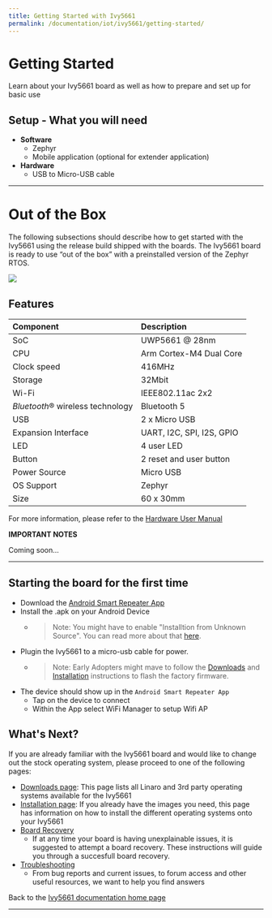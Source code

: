 ```yaml
---
title: Getting Started with Ivy5661
permalink: /documentation/iot/ivy5661/getting-started/
---
```

# Getting Started

Learn about your Ivy5661 board as well as how to prepare and set up for basic use

## Setup - What you will need

- **Software**
  - Zephyr
  - Mobile application (optional for extender application)
- **Hardware**
  - USB to Micro-USB cable

***

# Out of the Box

The following subsections should describe how to get started with the Ivy5661 using the release build shipped with the boards. The Ivy5661 board is ready to use “out of the box” with a preinstalled version of the Zephyr RTOS.

<img src="../images/IVY5661-Front-small.png" data-canonical-src="../images/IVY5661-Front-small.png"/>

## Features

|   Component          |   Description                   |
|:---------------------|:--------------------------------|
| SoC                  | UWP5661 @ 28nm                  |
| CPU                  | Arm Cortex-M4 Dual Core         |
| Clock speed          | 416MHz                          |
| Storage              | 32Mbit                          |
| Wi-Fi                | IEEE802.11ac 2x2                |
| _Bluetooth_® wireless technology            | Bluetooth 5                     |
| USB                  | 2 x Micro USB                   |
| Expansion Interface  | UART, I2C, SPI, I2S, GPIO       |
| LED                  | 4 user LED                      |
| Button               | 2 reset and user button         |
| Power Source         | Micro USB                       |
| OS Support           | Zephyr                          |
| Size                 | 60 x 30mm                       |

For more information, please refer to the [Hardware User Manual](../hardware-docs)

**IMPORTANT NOTES**

Coming soon...

***

## Starting the board for the first time

- Download the [Android Smart Repeater App](https://github.com/unisoc/Android-SmartRepeater/raw/master/SmartRepeater/releaseAPK/SmartRepeater_W18.46.2.apk)
- Install the .apk on your Android Device
   - > Note: You might have to enable "Installtion from Unknown Source". You can read more about that [here](https://developer.android.com/distribute/marketing-tools/alternative-distribution#unknown-sources).
- Plugin the Ivy5661 to a micro-usb cable for power.
  - > Note: Early Adopters might mave to follow the [Downloads](../downloads/) and [Installation](../installation/) instructions to flash the factory firmware.
- The device should show up in the `Android Smart Repeater App`
   - Tap on the device to connect
   - Within the App select WiFi Manager to setup Wifi AP

## What's Next?

If you are already familiar with the Ivy5661 board and would like to change out the stock operating system, please proceed to one of the following pages:
- [Downloads page](../downloads/): This page lists all Linaro and 3rd party operating systems available for the Ivy5661
- [Installation page](../installation/): If you already have the images you need, this page has information on how to install the different operating systems onto your Ivy5661
- [Board Recovery](../installation/)
   - If at any time your board is having unexplainable issues, it is suggested to attempt a board recovery. These instructions will guide you through a succesfull board recovery.
- [Troubleshooting](../support/)
  - From bug reports and current issues, to forum access and other useful resources, we want to help you find answers

Back to the [Ivy5661 documentation home page](../)

***
